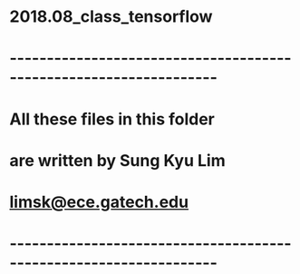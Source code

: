 # 2018.08_class_tensorflow
# ------------------------------------------------------------------ #
# All these files in this folder 
# are written by Sung Kyu Lim
# limsk@ece.gatech.edu
# ------------------------------------------------------------------ #
